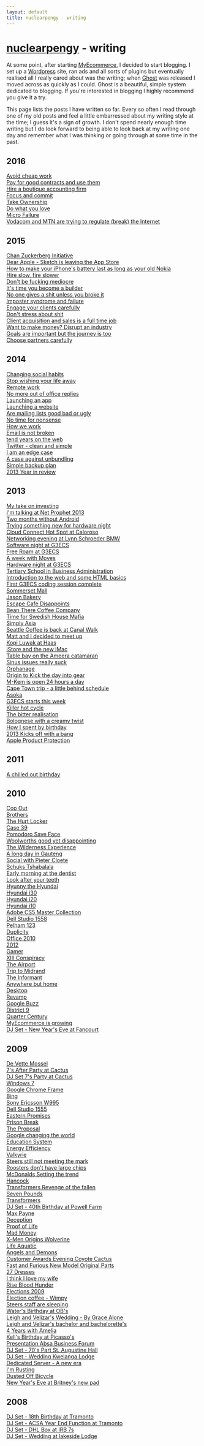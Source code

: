 ```yaml
---
layout: default
title: nuclearpengy - writing
---
```

<h1><a href="https://nuclearpengy.com">nuclearpengy</a> - writing</h1>
<p>At some point, after starting <a href="https://myecommerce.codes" target="_blank">MyEcommerce</a>, I decided to start blogging. I set up a <a href="https://wordpress.org/" target="_blank">Wordpress</a> site, ran ads and all sorts of plugins but eventually realised all I really cared about was the writing; when <a href="https://ghost.org/" target="_blank">Ghost</a> was released I moved across as quickly as I could. Ghost is a beautiful, simple system dedicated to blogging. If you're interested in blogging I highly recommend you give it a try.</p>
<p>This page lists the posts I have written so far. Every so often I read through one of my old posts and feel a little embarressed about my writing style at the time; I guess it&#39;s a sign of growth. I don&#39;t spend nearly enough time writing but I do look forward to being able to look back at my writing one day and remember what I was thinking or going through at some time in the past.</p>
<h2>2016</h2>
<a href="https://nathanjeffery.co/2016/02/03/avoid-cheap-work/" target=â€œ_blankâ€>Avoid cheap work</a><br/>
<a href="https://nathanjeffery.co/2016/01/25/pay-for-good-contracts-and-use-them/" target=â€œ_blankâ€>Pay for good contracts and use them</a><br/>
<a href="https://nathanjeffery.co/2016/01/24/hire-a-boutique-accounting-firm/" target=â€œ_blankâ€>Hire a boutique accounting firm</a><br/>
<a href="https://nathanjeffery.co/2016/01/23/focus-and-commit/" target=â€œ_blankâ€>Focus and commit</a><br/>
<a href="https://nathanjeffery.co/2016/01/22/take-ownership/" target=â€œ_blankâ€>Take Ownership</a><br/>
<a href="https://nathanjeffery.co/2016/01/21/do-what-you-love/" target=â€œ_blankâ€>Do what you love</a><br/>
<a href="https://nathanjeffery.co/2016/01/20/micro-failure/" target=â€œ_blankâ€>Micro Failure</a><br/>
<a href="https://blackplunger.com/2016/01/14/vodacom-and-mtn-are-trying-to-regulate-break-the-internet/" target="_blank">Vodacom and MTN are trying to regulate (break) the Internet</a><br/>
<h2>2015</h2>
<a href="https://nathanjeffery.co/2015/12/05/chan-zuckerberg-initiative/" target=â€œ_blankâ€>Chan Zuckerberg Initiative</a><br/>
<a href="https://blackplunger.com/2015/12/01/sketch-is-leaving-the-appstore/" target="_blank">Dear Apple - Sketch is leaving the App Store</a><br/>
<a href="https://blackplunger.com/2015/11/30/how-to-make-your-iphones-battery-last-as-long-as-your-old-nokia/" target="_blank">How to make your iPhone&#39;s battery last as long as your old Nokia</a><br/>
<a href="https://nathanjeffery.co/2015/10/16/hire-slow-fire-slower/" target=â€œ_blankâ€>Hire slow, fire slower</a><br/>
<a href="https://nathanjeffery.co/2015/10/16/dont-be-fucking-mediocre/" target=â€œ_blankâ€>Don't be fucking mediocre</a><br/>
<a href="https://blackplunger.com/2015/10/12/its-time-you-become-a-builder/" target="_blank">It&#39;s time you become a builder</a><br/>
<a href="https://nathanjeffery.co/2015/10/11/no-one-gives-a-shit-unless-you-broke-it/" target=â€œ_blankâ€>No one gives a shit unless you broke it</a><br/>
<a href="https://nathanjeffery.co/2015/10/11/imposter-syndrome-and-failure/" target=â€œ_blankâ€>Imposter syndrome and failure</a><br/>
<a href="https://nathanjeffery.co/2015/10/11/engage-your-clients-carefully/" target=â€œ_blankâ€>Engage your clients carefully</a><br/>
<a href="https://nathanjeffery.co/2015/10/11/dont-stress-about-shit/" target=â€œ_blankâ€>Don&#39;t stress about shit</a><br/>
<a href="https://nathanjeffery.co/2015/10/10/client-acquisition-and-sales-is-a-full-time-job/" target=â€œ_blankâ€>Client acquisition and sales is a full time job</a><br/>
<a href="https://nathanjeffery.co/2015/10/09/want-to-make-money-disrupt-an-industry/" target=â€œ_blankâ€>Want to make money? Disrupt an industry</a><br/>
<a href="https://nathanjeffery.co/2015/10/09/goals-are-important-but-the-journey-is-too/" target=â€œ_blankâ€>Goals are important but the journey is too</a><br/>
<a href="https://nathanjeffery.co/2015/10/09/choose-partners-carefully/" target=â€œ_blankâ€>Choose partners carefully</a><br/>
<h2>2014</h2>
<a href="https://nathanjeffery.co/2014/12/12/changing-social-habits/" target=â€œ_blankâ€>Changing social habits</a><br/>
<a href="https://nathanjeffery.co/2014/12/10/stop-wishing-your-life-away/" target=â€œ_blankâ€>Stop wishing your life away</a><br/>
<a href="https://nathanjeffery.co/2014/12/06/remote-work/" target=â€œ_blankâ€>Remote work</a><br/>
<a href="https://nathanjeffery.co/2014/12/04/no-more-out-of-office-replies/" target=â€œ_blankâ€>No more out of office replies</a><br/>
<a href="https://nathanjeffery.co/2014/11/24/launching-an-app/" target=â€œ_blankâ€>Launching an app</a><br/>
<a href="https://nathanjeffery.co/2014/11/24/launching-a-website/" target=â€œ_blankâ€>Launching a website</a><br/>
<a href="https://nathanjeffery.co/2014/11/24/are-mailing-lists-good-bad-or-ugly/" target=â€œ_blankâ€>Are mailing lists good bad or ugly</a><br/>
<a href="https://nathanjeffery.co/2014/11/22/no-time-for-nonsense/" target=â€œ_blankâ€>No time for nonsense</a><br/>
<a href="https://nathanjeffery.co/2014/11/15/how-we-work/" target=â€œ_blankâ€>How we work</a><br/>
<a href="https://nathanjeffery.co/2014/11/08/email-is-not-broken/" target=â€œ_blankâ€>Email is not broken</a><br/>
<a href="https://nathanjeffery.co/2014/10/12/ten-years-on-the-web/" target=â€œ_blankâ€>tend years on the web</a><br/>
<a href="https://nathanjeffery.co/2014/08/30/twitter-clean-and-simple/" target=â€œ_blankâ€>Twitter - clean and simple</a><br/>
<a href="https://nathanjeffery.co/2014/08/23/i-am-an-edge-case/" target=â€œ_blankâ€>I am an edge case</a><br/>
<a href="https://nathanjeffery.co/2014/05/11/a-case-against-unbundling/" target=â€œ_blankâ€>A case against unbundling</a><br/>
<a href="https://nathanjeffery.co/2014/01/07/simple-backup-plan/" target=â€œ_blankâ€>Simple backup plan</a><br/>
<a href="https://nathanjeffery.co/2014/01/03/2013-year-in-review/" target=â€œ_blankâ€>2013 Year in review</a><br/>
<h2>2013</h2>
<a href="https://nathanjeffery.co/2013/12/14/my-take-on-investing/" target=â€œ_blankâ€>My take on investing</a><br/>
<a href="https://nathanjeffery.co/2013/05/17/im-talking-at-net-prophet-2013/" target=â€œ_blankâ€>I'm talking at Net Prophet 2013</a><br/>
<a href="https://nathanjeffery.co/2013/03/09/two-months-without-android/" target=â€œ_blankâ€>Two months without Android</a><br/>
<a href="https://nathanjeffery.co/2013/03/06/trying-something-new-for-hardware-night/" target=â€œ_blankâ€>Trying something new for hardware night</a><br/>
<a href="https://nathanjeffery.co/2013/03/05/cloud-connect-hot-spot-at-caloroso/" target=â€œ_blankâ€>Cloud Connect Hot Spot at Caloroso</a><br/>
<a href="https://nathanjeffery.co/2013/02/28/networking-evening-at-lynn-schroeder-bmw/" target=â€œ_blankâ€>Networking evening at Lynn Schroeder BMW</a><br/>
<a href="https://nathanjeffery.co/2013/02/27/software-night-at-g3ecs/" target=â€œ_blankâ€>Software night at G3ECS</a><br/>
<a href="https://nathanjeffery.co/2013/02/20/free-roam-at-g3ecs/" target=â€œ_blankâ€>Free Roam at G3ECS</a><br/>
<a href="https://nathanjeffery.co/2013/02/16/a-week-with-moves/" target=â€œ_blankâ€>A week with Moves</a><br/>
<a href="https://nathanjeffery.co/2013/02/13/hardware-night-at-g3ecs/" target=â€œ_blankâ€>Hardware night at G3ECS</a><br/>
<a href="https://nathanjeffery.co/2013/02/07/tertiary-school-in-business-administration/" target=â€œ_blankâ€>Tertiary School in Business Administration</a><br/>
<a href="https://nathanjeffery.co/2013/02/06/introduction-to-the-web-and-some-html-basics/" target=â€œ_blankâ€>Introduction to the web and some HTML basics</a><br/>
<a href="https://nathanjeffery.co/2013/01/30/first-g3ecs-coding-session-complete/" target=â€œ_blankâ€>First G3ECS coding session complete</a><br/>
<a href="https://nathanjeffery.co/2013/01/28/sommerset-mall/" target=â€œ_blankâ€>Sommerset Mall</a><br/>
<a href="https://nathanjeffery.co/2013/01/28/jason-bakery/" target=â€œ_blankâ€>Jason Bakery</a><br/>
<a href="https://nathanjeffery.co/2013/01/28/escape-caffe-disappoints/" target=â€œ_blankâ€>Escape Cafe Disappoints</a><br/>
<a href="https://nathanjeffery.co/2013/01/28/bean-there-coffee-company/" target=â€œ_blankâ€>Bean There Coffee Company</a><br/>
<a href="https://nathanjeffery.co/2013/01/27/time-for-swedish-house-mafia/" target=â€œ_blankâ€>Time for Swedish House Mafia</a><br/>
<a href="https://nathanjeffery.co/2013/01/27/simply-asia/" target=â€œ_blankâ€>Simply Asia</a><br/>
<a href="https://nathanjeffery.co/2013/01/27/seattle-coffee-is-back-at-canal-walk/" target=â€œ_blankâ€>Seattle Coffee is back at Canal Walk</a><br/>
<a href="https://nathanjeffery.co/2013/01/27/matt-and-i-decided-to-meet-up/" target=â€œ_blankâ€>Matt and I decided to meet up</a><br/>
<a href="https://nathanjeffery.co/2013/01/27/kopi-luwak-at-haas/" target=â€œ_blankâ€>Kopi Luwak at Haas</a><br/>
<a href="https://nathanjeffery.co/2013/01/27/istore-and-the-new-imac/" target=â€œ_blankâ€>iStore and the new iMac</a><br/>
<a href="https://nathanjeffery.co/2013/01/26/table-bay-on-the-ameera-catamaran/" target=â€œ_blankâ€>Table bay on the Ameera catamaran</a><br/>
<a href="https://nathanjeffery.co/2013/01/26/sinus-issues-really-suck/" target=â€œ_blankâ€>Sinus issues really suck</a><br/>
<a href="https://nathanjeffery.co/2013/01/26/orphanage/" target=â€œ_blankâ€>Orphanage</a><br/>
<a href="https://nathanjeffery.co/2013/01/26/origin-to-kick-the-day-into-gear/" target=â€œ_blankâ€>Origin to Kick the day into gear</a><br/>
<a href="https://nathanjeffery.co/2013/01/26/m-kem-is-open-24-hours-a-day/" target=â€œ_blankâ€>M-Kem is open 24 hours a day</a><br/>
<a href="https://nathanjeffery.co/2013/01/25/cape-town-trip-a-little-behind-schedule/" target=â€œ_blankâ€>Cape Town trip - a little behind schedule</a><br/>
<a href="https://nathanjeffery.co/2013/01/25/asoka/" target=â€œ_blankâ€>Asoka</a><br/>
<a href="https://nathanjeffery.co/2013/01/21/g3ecs-starts-this-week/" target=â€œ_blankâ€>G3ECS starts this week</a><br/>
<a href="https://nathanjeffery.co/2013/01/13/killer-hot-cycle/" target=â€œ_blankâ€>Killer hot cycle</a><br/>
<a href="https://nathanjeffery.co/2013/01/11/the-bitter-realisation/" target=â€œ_blankâ€>The bitter realisation</a><br/>
<a href="https://nathanjeffery.co/2013/01/10/bolognese-with-a-creamy-twist/" target=â€œ_blankâ€>Bolognese with a creamy twist</a><br/>
<a href="https://nathanjeffery.co/2013/01/09/how-i-spent-my-birthday/" target=â€œ_blankâ€>How I spent by birthday</a><br/>
<a href="https://nathanjeffery.co/2013/01/08/2013-kicks-off-with-a-bang/" target=â€œ_blankâ€>2013 Kicks off with a bang</a><br/>
<a href="https://nathanjeffery.co/2013/01/03/apple-product-protection/" target=â€œ_blankâ€>Apple Product Protection</a><br/>
<h2>2011</h2>
<a href="https://nathanjeffery.co/2011/01/09/a-chilled-out-birthday/" target=â€œ_blankâ€>A chilled out birthday</a><br/>
<h2>2010</h2>
<a href="https://nathanjeffery.co/2010/09/11/cop-out/" target=â€œ_blankâ€>Cop Out</a><br/>
<a href="https://nathanjeffery.co/2010/09/09/brothers/" target=â€œ_blankâ€>Brothers</a><br/>
<a href="https://nathanjeffery.co/2010/09/04/the-hurt-locker/" target=â€œ_blankâ€>The Hurt Locker</a><br/>
<a href="https://nathanjeffery.co/2010/08/22/case-39/" target=â€œ_blankâ€>Case 39</a><br/>
<a href="https://nathanjeffery.co/2010/08/21/pomodoro-save-face/" target=â€œ_blankâ€>Pomodoro Save Face</a><br/>
<a href="https://nathanjeffery.co/2010/08/06/woolworths-good-yet-disappointing/" target=â€œ_blankâ€>Woolworths good yet disappointing</a><br/>
<a href="https://nathanjeffery.co/2010/08/06/the-wilderness-experience/" target=â€œ_blankâ€>The Wilderness Experience</a><br/>
<a href="https://nathanjeffery.co/2010/08/03/a-long-day-in-gauteng/" target=â€œ_blankâ€>A long day in Gauteng</a><br/>
<a href="https://nathanjeffery.co/2010/08/02/social-with-pieter-cloete/" target=â€œ_blankâ€>Social with Pieter Cloete</a><br/>
<a href="https://nathanjeffery.co/2010/08/01/schuks-tshabalala/" target=â€œ_blankâ€>Schuks Tshabalala</a><br/>
<a href="https://nathanjeffery.co/2010/07/24/early-morning-at-the-dentist/" target=â€œ_blankâ€>Early morning at the dentist</a><br/>
<a href="https://nathanjeffery.co/2010/07/22/look-after-your-teeth/" target=â€œ_blankâ€>Look after your teeth</a><br/>
<a href="https://nathanjeffery.co/2010/07/14/hyunny-the-hyundai/" target=â€œ_blankâ€>Hyunny the Hyundai</a><br/>
<a href="https://nathanjeffery.co/2010/07/05/hyundai-i30/" target=â€œ_blankâ€>Hyundai i30</a><br/>
<a href="https://nathanjeffery.co/2010/07/03/hyundai-i20/" target=â€œ_blankâ€>Hyundai i20</a><br/>
<a href="https://nathanjeffery.co/2010/07/03/hyundai-i10/" target=â€œ_blankâ€>Hyundai i10</a><br/>
<a href="https://nathanjeffery.co/2010/07/02/adobe-cs5-master-collection/" target=â€œ_blankâ€>Adobe CS5 Master Collection</a><br/>
<a href="https://nathanjeffery.co/2010/06/28/dell-studio-1558/" target=â€œ_blankâ€>Dell Studio 1558</a><br/>
<a href="https://nathanjeffery.co/2010/06/27/pelham-123/" target=â€œ_blankâ€>Pelham 123</a><br/>
<a href="https://nathanjeffery.co/2010/06/26/duplicity/" target=â€œ_blankâ€>Duplicity</a><br/>
<a href="https://nathanjeffery.co/2010/05/17/office-2010/" target=â€œ_blankâ€>Office 2010</a><br/>
<a href="https://nathanjeffery.co/2010/05/15/2012/" target=â€œ_blankâ€>2012</a><br/>
<a href="https://nathanjeffery.co/2010/05/04/gamer/" target=â€œ_blankâ€>Gamer</a><br/>
<a href="https://nathanjeffery.co/2010/05/01/xiii-conspiracy/" target=â€œ_blankâ€>XIII Conspiracy</a><br/>
<a href="https://nathanjeffery.co/2010/04/30/the-airport/" target=â€œ_blankâ€>The Airport</a><br/>
<a href="https://nathanjeffery.co/2010/04/29/trip-to-midrand/" target=â€œ_blankâ€>Trip to Midrand</a><br/>
<a href="https://nathanjeffery.co/2010/03/22/the-informant/" target=â€œ_blankâ€>The Informant</a><br/>
<a href="https://nathanjeffery.co/2010/03/16/anywhere-but-home/" target=â€œ_blankâ€>Anywhere but home</a><br/>
<a href="https://nathanjeffery.co/2010/03/06/desktop/" target=â€œ_blankâ€>Desktop</a><br/>
<a href="https://nathanjeffery.co/2010/03/02/revamp/" target=â€œ_blankâ€>Revamp</a><br/>
<a href="https://nathanjeffery.co/2010/02/09/google-buzz/" target=â€œ_blankâ€>Google Buzz</a><br/>
<a href="https://nathanjeffery.co/2010/02/07/district-9/" target=â€œ_blankâ€>District 9</a><br/>
<a href="https://nathanjeffery.co/2010/01/09/quarter-century/" target=â€œ_blankâ€>Quarter Century</a><br/>
<a href="https://nathanjeffery.co/2010/01/06/myecommerce-is-growing/" target=â€œ_blankâ€>MyEcommerce is growing</a><br/>
<a href="https://nathanjeffery.co/2010/01/01/dj-set-new-years-eve-at-fancourt/" target=â€œ_blankâ€>DJ Set - New Year&#39;s Eve at Fancourt</a><br/>
<h2>2009</h2>
<a href="https://nathanjeffery.co/2009/12/25/de-vette-mossel/" target=â€œ_blankâ€>De Vette Mossel</a><br/>
<a href="https://nathanjeffery.co/2009/12/13/7s-after-party-cactus/" target=â€œ_blankâ€>7&#39;s After Party at Cactus</a><br/>
<a href="https://nathanjeffery.co/2009/12/12/dj-set-7s-party-at-cactus/" target=â€œ_blankâ€>DJ Set 7&#39;s Party at Cactus</a><br/>
<a href="https://nathanjeffery.co/2009/11/23/windows-7/" target=â€œ_blankâ€>Windows 7</a><br/>
<a href="https://nathanjeffery.co/2009/10/02/google-chrome-frame/" target=â€œ_blankâ€>Google Chrome Frame</a><br/>
<a href="https://nathanjeffery.co/2009/09/19/bing/" target=â€œ_blankâ€>Bing</a><br/>
<a href="https://nathanjeffery.co/2009/09/18/sony-ericsson-w995/" target=â€œ_blankâ€>Sony Ericsson W995</a><br/>
<a href="https://nathanjeffery.co/2009/09/17/dell-studio-1555/" target=â€œ_blankâ€>Dell Studio 1555</a><br/>
<a href="https://nathanjeffery.co/2009/08/22/eastern-promises/" target=â€œ_blankâ€>Eastern Promises</a><br/>
<a href="https://nathanjeffery.co/2009/08/21/prison-break/" target=â€œ_blankâ€>Prison Break</a><br/>
<a href="https://nathanjeffery.co/2009/08/11/the-proposal/" target=â€œ_blankâ€>The Proposal</a><br/>
<a href="https://nathanjeffery.co/2009/08/07/google-changing-the-world/" target=â€œ_blankâ€>Google changing the world</a><br/>
<a href="https://nathanjeffery.co/2009/07/25/education-system/" target=â€œ_blankâ€>Education System</a><br/>
<a href="https://nathanjeffery.co/2009/07/19/energy-efficiency/" target=â€œ_blankâ€>Energy Efficiency</a><br/>
<a href="https://nathanjeffery.co/2009/07/18/valkyrie/" target=â€œ_blankâ€>Valkyrie</a><br/>
<a href="https://nathanjeffery.co/2009/07/15/steers-still-not-meeting-the-mark/" target=â€œ_blankâ€>Steers still not meeting the mark</a><br/>
<a href="https://nathanjeffery.co/2009/07/15/roosters-dont-have-large-chips/" target=â€œ_blankâ€>Roosters don&#39;t have large chips</a><br/>
<a href="https://nathanjeffery.co/2009/07/12/mcdonalds-setting-the-trend/" target=â€œ_blankâ€>McDonalds Setting the trend</a><br/>
<a href="https://nathanjeffery.co/2009/07/11/hancock/" target=â€œ_blankâ€>Hancock</a><br/>
<a href="https://nathanjeffery.co/2009/07/07/transformers-revenge-of-the-fallen/" target=â€œ_blankâ€>Transformers Revenge of the fallen</a><br/>
<a href="https://nathanjeffery.co/2009/07/04/seven-pounds/" target=â€œ_blankâ€>Seven Pounds</a><br/>
<a href="https://nathanjeffery.co/2009/06/27/transformers/" target=â€œ_blankâ€>Transformers</a><br/>
<a href="https://nathanjeffery.co/2009/06/21/dj-set-40th-birthday-at-powell-farm/" target=â€œ_blankâ€>DJ Set - 40th Birthday at Powell Farm</a><br/>
<a href="https://nathanjeffery.co/2009/06/14/max-payne/" target=â€œ_blankâ€>Max Payne</a><br/>
<a href="https://nathanjeffery.co/2009/06/14/deception/" target=â€œ_blankâ€>Deception</a><br/>
<a href="https://nathanjeffery.co/2009/06/13/proof-of-life/" target=â€œ_blankâ€>Proof of Life</a><br/>
<a href="https://nathanjeffery.co/2009/06/13/mad-money/" target=â€œ_blankâ€>Mad Money</a><br/>
<a href="https://nathanjeffery.co/2009/06/09/x-men-origins-wolverine/" target=â€œ_blankâ€>X-Men Origins Wolverine</a><br/>
<a href="https://nathanjeffery.co/2009/06/07/life-aquatic/" target=â€œ_blankâ€>Life Aquatic</a><br/>
<a href="https://nathanjeffery.co/2009/05/26/angels-and-demons/" target=â€œ_blankâ€>Angels and Demons</a><br/>
<a href="https://nathanjeffery.co/2009/05/23/customer-awards-evening-coyote-cactus/" target=â€œ_blankâ€>Customer Awards Evening Coyote Cactus</a><br/>
<a href="https://nathanjeffery.co/2009/04/28/fast-furious-new-model-original-parts/" target=â€œ_blankâ€>Fast and Furious New Model Original Parts</a><br/>
<a href="https://nathanjeffery.co/2009/04/27/27-dresses/" target=â€œ_blankâ€>27 Dresses</a><br/>
<a href="https://nathanjeffery.co/2009/04/26/i-think-i-love-my-wife/" target=â€œ_blankâ€>I think I love my wife</a><br/>
<a href="https://nathanjeffery.co/2009/04/22/rise-blood-hunter/" target=â€œ_blankâ€>Rise Blood Hunder</a><br/>
<a href="https://nathanjeffery.co/2009/04/22/elections-2009/" target=â€œ_blankâ€>Elections 2009</a><br/>
<a href="https://nathanjeffery.co/2009/04/22/election-coffee-wimpy/" target=â€œ_blankâ€>Election coffee - Wimpy</a><br/>
<a href="https://nathanjeffery.co/2009/04/15/steers-staff-are-asleep/" target=â€œ_blankâ€>Steers staff are sleeping</a><br/>
<a href="https://nathanjeffery.co/2009/04/11/wazeers-birthday-obs/" target=â€œ_blankâ€>Water&#39;s Birthday at OB&#39;s</a><br/>
<a href="https://nathanjeffery.co/2009/04/11/leigh-and-velizars-wedding-by-grace-alone/" target=â€œ_blankâ€>Leigh and Velizar&#39;s Wedding - By Grace Alone</a><br/>
<a href="https://nathanjeffery.co/2009/04/09/leigh-and-velizars-bachelor-and-bachelorettes/" target=â€œ_blankâ€>Leigh and Velizar&#39;s bachelor and bachelorette&#39;s</a><br/>
<a href="https://nathanjeffery.co/2009/04/06/4-years-with-amelia/" target=â€œ_blankâ€>4 Years with Amelia</a><br/>
<a href="https://nathanjeffery.co/2009/04/04/kellys-birthday-picassos/" target=â€œ_blankâ€>Kell&#39;s Birthday at Picasso&#39;s</a><br/>
<a href="https://nathanjeffery.co/2009/03/25/presentation-absa-business-forum/" target=â€œ_blankâ€>Presentation Absa Business Forum</a><br/>
<a href="https://nathanjeffery.co/2009/03/14/dj-set-70s-party-st-augustine-hall/" target=â€œ_blankâ€>DJ Set - 70&#39;s Part St. Augustine Hall</a><br/>
<a href="https://nathanjeffery.co/2009/03/08/dj-set-wedding-kwelanga-lodge/" target=â€œ_blankâ€>DJ Set - Wedding Kwelanga Lodge</a><br/>
<a href="https://nathanjeffery.co/2009/02/13/dedicated-server-a-new-era/" target=â€œ_blankâ€>Dedicated Server - A new era</a><br/>
<a href="https://nathanjeffery.co/2009/01/17/im-rusting/" target=â€œ_blankâ€>I&#39;m Rusting</a><br/>
<a href="https://nathanjeffery.co/2009/01/12/dusted-off-bicycle/" target=â€œ_blankâ€>Dusted Off Bicycle</a><br/>
<a href="https://nathanjeffery.co/2009/01/01/new-years-eve-britneys-new-pad/" target=â€œ_blankâ€>New Year&#39;s Eve at Britney&#39;s new pad</a><br/>
<h2>2008</h2>
<a href="https://nathanjeffery.co/2008/12/18/dj-set-18th-birthday-at-tramonto/" target=â€œ_blankâ€>DJ Set - 18th Birthday at Tramonto</a><br/>
<a href="https://nathanjeffery.co/2008/12/07/dj-set-acsa-year-end-function-at-tramonto/" target=â€œ_blankâ€>DJ Set - ACSA Year End Function at Tramonto</a><br/>
<a href="https://nathanjeffery.co/2008/12/06/dj-set-dhl-box-at-irb-7s/" target=â€œ_blankâ€>DJ Set - DHL Box at IRB 7s</a><br/>
<a href="https://nathanjeffery.co/2008/11/15/dj-set-wedding-at-lakeside-lodge/" target=â€œ_blankâ€>DJ Set - Wedding at lakeside Lodge</a><br/>
